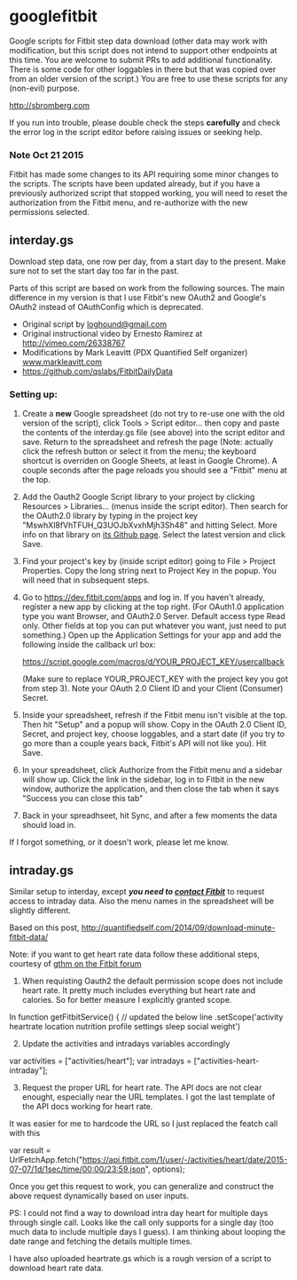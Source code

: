 # googlefitbit
Google scripts for Fitbit step data download (other data may work with modification, but this script does not intend to support other endpoints at this time. You are welcome to submit PRs to add additional functionality. There is some code for other loggables in there but that was copied over from an older version of the script.) You are free to use these scripts for any (non-evil) purpose.

http://sbromberg.com

If you run into trouble, please double check the steps **carefully** and check the error log in the script editor before raising issues or seeking help.

### Note Oct 21 2015
Fitbit has made some changes to its API requiring some minor changes to the scripts. The scripts have been updated already, but if you have a previously authorized script that stopped working, you will need to reset the authorization from the Fitbit menu, and re-authorize with the new permissions selected.

## interday.gs
Download step data, one row per day, from a start day to the present. Make sure not to set the start day too far in the past.

Parts of this script are based on work from the following sources.  The main difference in my version is that I use Fitbit's new OAuth2 and Google's OAuth2 instead of OAuthConfig which is deprecated.

- Original script by loghound@gmail.com
- Original instructional video by Ernesto Ramirez at http://vimeo.com/26338767
- Modifications by Mark Leavitt (PDX Quantified Self organizer) www.markleavitt.com
- https://github.com/qslabs/FitbitDailyData

### Setting up:
1. Create a **new** Google spreadsheet (do not try to re-use one with the old version of the script), click Tools > Script editor... then copy and paste the contents of the interday.gs file (see above) into the script editor and save. Return to the spreadsheet and refresh the page (Note: actually click the refresh button or select it from the menu; the keyboard shortcut is overriden on Google Sheets, at least in Google Chrome). A couple seconds after the page reloads you should see a "Fitbit" menu at the top.

2. Add the Oauth2 Google Script library to your project by clicking Resources > Libraries... (menus inside the script editor). Then search for the OAuth2.0 library by typing in the project key "MswhXl8fVhTFUH_Q3UOJbXvxhMjh3Sh48" and hitting Select. More info on that library on [its Github page](https://github.com/googlesamples/apps-script-oauth2 "apps-script-oauth2"). Select the latest version and click Save.

3. Find your project's key by (inside script editor) going to File > Project Properties. Copy the long string next to Project Key in the popup. You will need that in subsequent steps. 

4. Go to https://dev.fitbit.com/apps and log in. If you haven't already, register a new app by clicking at the top right. (For OAuth1.0 application type you want Browser, and OAuth2.0 Server. Default access type Read only. Other fields at top you can put whatever you want, just need to put something.)
Open up the Application Settings for your app and add the following inside the callback url box: 

     https://script.google.com/macros/d/YOUR_PROJECT_KEY/usercallback
     
     (Make sure to replace YOUR_PROJECT_KEY with the project key you got from step 3).
Note your OAuth 2.0 Client ID and your Client (Consumer) Secret.

5. Inside your spreadsheet, refresh if the Fitbit menu isn't visible at the top. Then hit "Setup" and a popup will show. Copy in the OAuth 2.0 Client ID, Secret, and project key, choose loggables, and a start date (if you try to go more than a couple years back, Fitbit's API will not like you). Hit Save.

6. In your spreadsheet, click Authorize from the Fitbit menu and a sidebar will show up. Click the link in the sidebar, log in to Fitbit in the new window, authorize the application, and then close the tab when it says "Success you can close this tab"

7. Back in your spreadhseet, hit Sync, and after a few moments the data should load in.

If I forgot something, or it doesn't work, please let me know.

## intraday.gs
Similar setup to interday, except _**you need to [contact Fitbit](mailto:api@fitbit.com "email Fitbit")**_ to request access to intraday data. Also the  menu names in the spreadsheet will be slightly different.

Based on this post, http://quantifiedself.com/2014/09/download-minute-fitbit-data/

Note: if you want to get heart rate data follow these additional steps, courtesy of [gthm on the Fitbit forum](https://community.fitbit.com/t5/Web-API/Google-apps-script-for-minute-by-minute-data-stopped-working/m-p/890582/highlight/true#M2685 "Fitbit Forum")

1) When requisting Oauth2 the default permission scope does not include heart rate. It pretty much includes everything but heart rate and calories. So for better measure I explicitly granted scope.
 
In function getFitbitService() { // updated the below line
.setScope('activity heartrate location nutrition profile settings sleep social weight')
 
2) Update the activities and intradays variables accordingly
 
var activities = ["activities/heart"];
var intradays = ["activities-heart-intraday"];
 
3) Request the proper URL for heart rate. The API docs are not clear enought, especially near the URL templates. I got the last template of the API docs working for heart rate.
 
It was easier for me to hardcode the URL so I just replaced the featch call with this
 
var result = UrlFetchApp.fetch("https://api.fitbit.com/1/user/-/activities/heart/date/2015-07-07/1d/1sec/time/00:00/23:59.json", options);
 
Once you get this request to work, you can generalize and construct the above request dynamically based on user inputs.
 
PS: I could not find a way to download intra day heart for multiple days through single call. Looks like the call only supports for a single day (too much data to include multiple days I guess). I am thinking about looping the date range and fetching the details multiple times.

I have also uploaded heartrate.gs which is a rough version of a script to download heart rate data.
